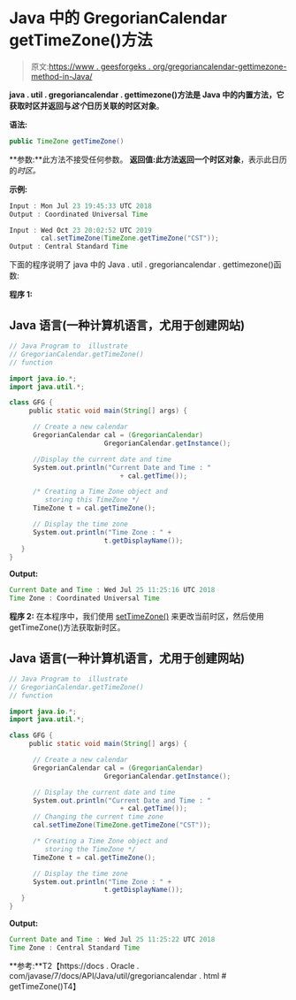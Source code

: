 # Java 中的 GregorianCalendar getTimeZone()方法

> 原文:[https://www . geesforgeks . org/gregoriancalendar-gettimezone-method-in-Java/](https://www.geeksforgeeks.org/gregoriancalendar-gettimezone-method-in-java/)

**java . util . gregoriancalendar . gettimezone()**方法是 Java 中的内置方法，它获取时区并返回与*这个*日历关联的**时区对象**。

**语法:**

```java
public TimeZone getTimeZone()
```

**参数:**此方法不接受任何参数。
**返回值:**此方法返回一个**时区对象**，表示此日历的*时区。*

**示例:**

```java
Input : Mon Jul 23 19:45:33 UTC 2018
Output : Coordinated Universal Time

Input : Wed Oct 23 20:02:52 UTC 2019
        cal.setTimeZone(TimeZone.getTimeZone("CST"));
Output : Central Standard Time
```

下面的程序说明了 java 中的 Java . util . gregoriancalendar . gettimezone()函数:

**程序 1:**

## Java 语言(一种计算机语言，尤用于创建网站)

```java
// Java Program to  illustrate
// GregorianCalendar.getTimeZone()
// function

import java.io.*;
import java.util.*;

class GFG {
     public static void main(String[] args) {

      // Create a new calendar
      GregorianCalendar cal = (GregorianCalendar)
                        GregorianCalendar.getInstance();

      //Display the current date and time
      System.out.println("Current Date and Time : "
                            + cal.getTime());

      /* Creating a Time Zone object and
         storing this TimeZone */
      TimeZone t = cal.getTimeZone();

      // Display the time zone
      System.out.println("Time Zone : " +
                        t.getDisplayName());
   }
}
```

**Output:** 

```java
Current Date and Time : Wed Jul 25 11:25:16 UTC 2018
Time Zone : Coordinated Universal Time
```

**程序 2:** 在本程序中，我们使用 [setTimeZone()](https://docs.oracle.com/javase/7/docs/api/java/util/GregorianCalendar.html#setTimeZone()) 来更改当前时区，然后使用 getTimeZone()方法获取新时区。

## Java 语言(一种计算机语言，尤用于创建网站)

```java
// Java Program to  illustrate
// GregorianCalendar.getTimeZone()
// function

import java.io.*;
import java.util.*;

class GFG {
     public static void main(String[] args) {

      // Create a new calendar
      GregorianCalendar cal = (GregorianCalendar)
                        GregorianCalendar.getInstance();

      // Display the current date and time
      System.out.println("Current Date and Time : "
                            + cal.getTime());
      // Changing the current time zone                    
      cal.setTimeZone(TimeZone.getTimeZone("CST"));

      /* Creating a Time Zone object and
         storing the TimeZone */
      TimeZone t = cal.getTimeZone();

      // Display the time zone
      System.out.println("Time Zone : " +
                        t.getDisplayName());
   }
}
```

**Output:** 

```java
Current Date and Time : Wed Jul 25 11:25:22 UTC 2018
Time Zone : Central Standard Time
```

**参考:**T2【https://docs . Oracle . com/javase/7/docs/API/Java/util/gregoriancalendar . html # getTimeZone()T4】